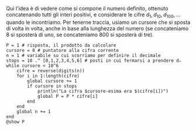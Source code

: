 <!--This file was generated, do not modify it.-->
Qui l'idea è di vedere come si compone il numero definito, ottenuto concatenando tutti gli interi positivi, e considerare le cifre $d_1, d_{10}, d_{100}, \ldots$ quando le incontriamo. Per tenerne traccia, usiamo un cursore che si sposta di volta in volta, anche in base alla lunghezza del numero (se concateniamo 8 si sposterà di uno, se concateniamo 800 si sposterà di tre).

````julia:ex1
P = 1 # risposta, il prodotto da calcolare
cursore = 0 # puntatore alla cifra corrente
n = 1 # variabile su cui scorriamo per definire il decimale
stops = 10 .^ [0,1,2,3,4,5,6] # posti in cui fermarsi a prendere dₙ
while cursore < 10^6
	cifre = reverse(digits(n))
	for i in 1:length(cifre)
		global cursore += 1
		if cursore in stops
			println("La cifra $cursore-esima era $(cifre[i])")
			global P = P * cifre[i]
		end
	end
	global n += 1
end
@show P
````

